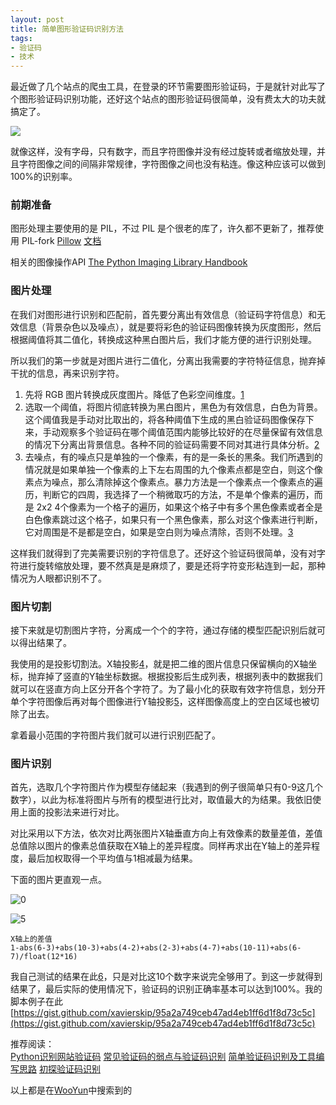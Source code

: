 ```yaml
---
layout: post
title: 简单图形验证码识别方法
tags:
- 验证码
- 技术
---
```


最近做了几个站点的爬虫工具，在登录的环节需要图形验证码，于是就针对此写了个图形验证码识别功能，还好这个站点的图形验证码很简单，没有费太大的功夫就搞定了。

![](http://ww3.sinaimg.cn/large/80733bd4gw1f4ek4sgczyj201o00k741.jpg)

就像这样，没有字母，只有数字，而且字符图像并没有经过旋转或者缩放处理，并且字符图像之间的间隔非常规律，字符图像之间也没有粘连。像这种应该可以做到100%的识别率。

### 前期准备
图形处理主要使用的是 PIL，不过 PIL 是个很老的库了，许久都不更新了，推荐使用 PIL-fork [Pillow](https://github.com/python-pillow/Pillow) [文档](https://pillow.readthedocs.io/en/3.2.x/)

相关的图像操作API [The Python Imaging Library Handbook](http://effbot.org/imagingbook/image.htm)

### 图片处理
在我们对图形进行识别和匹配前，首先要分离出有效信息（验证码字符信息）和无效信息（背景杂色以及噪点），就是要将彩色的验证码图像转换为灰度图形，然后根据阈值将其二值化，转换成这种黑白图片后，我们才能方便的进行识别处理。

所以我们的第一步就是对图片进行二值化，分离出我需要的字符特征信息，抛弃掉干扰的信息，再来识别字符。

1. 先将 RGB 图片转换成灰度图片。降低了色彩空间维度。[1]
2. 选取一个阈值，将图片彻底转换为黑白图片，黑色为有效信息，白色为背景。这个阈值我是手动对比取出的，将各种阈值下生成的黑白验证码图像保存下来，手动观察多个验证码在哪个阈值范围内能够比较好的在尽量保留有效信息的情况下分离出背景信息。各种不同的验证码需要不同对其进行具体分析。[2]
3. 去噪点，有的噪点只是单独的一个像素，有的是一条长的黑条。我们所遇到的情况就是如果单独一个像素的上下左右周围的九个像素点都是空白，则这个像素点为噪点，那么清除掉这个像素点。暴力方法是一个像素点一个像素点的遍历，判断它的四周，我选择了一个稍微取巧的方法，不是单个像素的遍历，而是 2x2 4个像素为一个格子的遍历，如果这个格子中有多个黑色像素或者全是白色像素跳过这个格子，如果只有一个黑色像素，那么对这个像素进行判断，它对周围是不是都是空白，如果是空白则为噪点清除，否则不处理。[3]

这样我们就得到了完美需要识别的字符信息了。还好这个验证码很简单，没有对字符进行旋转缩放处理，要不然真是是麻烦了，要是还将字符变形粘连到一起，那种情况为人眼都识别不了。

### 图片切割
接下来就是切割图片字符，分离成一个个的字符，通过存储的模型匹配识别后就可以得出结果了。

我使用的是投影切割法。X轴投影[4]，就是把二维的图片信息只保留横向的X轴坐标，抛弃掉了竖直的Y轴坐标数据。根据投影后生成列表，根据列表中的数据我们就可以在竖直方向上区分开各个字符了。为了最小化的获取有效字符信息，划分开单个字符图像后再对每个图像进行Y轴投影[5]，这样图像高度上的空白区域也被切除了出去。

拿着最小范围的字符图片我们就可以进行识别匹配了。

### 图片识别
首先，选取几个字符图片作为模型存储起来（我遇到的例子很简单只有0-9这几个数字），以此为标准将图片与所有的模型进行比对，取值最大的为结果。我依旧使用上面的投影法来进行对比。

对比采用以下方法，依次对比两张图片X轴垂直方向上有效像素的数量差值，差值总值除以图片的像素总值获取在X轴上的差异程度。同样再求出在Y轴上的差异程度，最后加权取得一个平均值与1相减最为结果。

下面的图片更直观一点。

![0](http://ww3.sinaimg.cn/large/80733bd4gw1f4fpi7wx5ij20as06674k.jpg)

![5](http://ww2.sinaimg.cn/large/80733bd4gw1f4fpi7yoxtj20am068glt.jpg)

	X轴上的差值
	1-abs(6-3)+abs(10-3)+abs(4-2)+abs(2-3)+abs(4-7)+abs(10-11)+abs(6-7)/float(12*16)

我自己测试的结果在此[6]，只是对比这10个数字来说完全够用了。到这一步就得到结果了，最后实际的使用情况下，验证码的识别正确率基本可以达到100%。我的脚本例子在此[https://gist.github.com/xavierskip/95a2a749ceb47ad4eb1ff6d1f8d73c5c](https://gist.github.com/xavierskip/95a2a749ceb47ad4eb1ff6d1f8d73c5c)

推荐阅读：  
[Python识别网站验证码](http://drops.wooyun.org/tips/6313)
[常见验证码的弱点与验证码识别](http://drops.wooyun.org/tips/141)
[简单验证码识别及工具编写思路](http://drops.wooyun.org/tips/13043)
[初探验证码识别](http://drops.wooyun.org/tips/4550)

以上都是在[WooYun](http://drops.wooyun.org/?s=%E9%AA%8C%E8%AF%81%E7%A0%81&submit=%E6%90%9C%E7%B4%A2)中搜索到的



[1]: https://gist.github.com/xavierskip/95a2a749ceb47ad4eb1ff6d1f8d73c5c#file-captcha-py-L24
[2]: https://gist.github.com/xavierskip/95a2a749ceb47ad4eb1ff6d1f8d73c5c#file-captcha-py-L37
[3]: https://gist.github.com/xavierskip/95a2a749ceb47ad4eb1ff6d1f8d73c5c#file-captcha-py-L157
[4]: https://gist.github.com/xavierskip/95a2a749ceb47ad4eb1ff6d1f8d73c5c#file-captcha-py-L57
[5]: https://gist.github.com/xavierskip/95a2a749ceb47ad4eb1ff6d1f8d73c5c#file-captcha-py-L75
[6]: https://gist.github.com/xavierskip/47bc3fee84e66c016ac7546335c9b3c8


